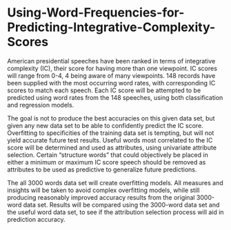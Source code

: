 # Using-Word-Frequencies-for-Predicting-Integrative-Complexity-Scores
American presidential speeches have been ranked in terms of integrative complexity (IC), their score for having more than one viewpoint. IC scores will range from 0-4, 4 being aware of many viewpoints. 148 records have been supplied with the most occurring word rates, with corresponding IC scores to match each speech. Each IC score will be attempted to be predicted using word rates from the 148 speeches, using both classification and regression models. 

The goal is not to produce the best accuracies on this given data set, but given any new data set to be able
to confidently predict the IC score. Overfitting to specificities of the training data set is tempting, but will
not yield accurate future test results. Useful words most correlated to the IC score will be determined and
used as attributes, using univariate attribute selection. Certain “structure words” that could objectively
be placed in either a minimum or maximum IC score speech should be removed as attributes to be used
as predictive to generalize future predictions.

The all 3000 words data set will create overfitting models. All measures and insights will be taken to avoid
complex overfitting models, while still producing reasonably improved accuracy results from the original
3000-word data set. Results will be compared using the 3000-word data set and the useful word data set,
to see if the attribution selection process will aid in prediction accuracy. 

